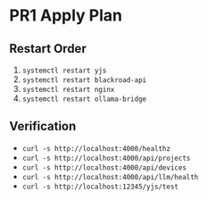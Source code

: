 # PR1 Apply Plan

## Restart Order
1. `systemctl restart yjs`
2. `systemctl restart blackroad-api`
3. `systemctl restart nginx`
4. `systemctl restart ollama-bridge`

## Verification
- `curl -s http://localhost:4000/healthz`
- `curl -s http://localhost:4000/api/projects`
- `curl -s http://localhost:4000/api/devices`
- `curl -s http://localhost:4000/api/llm/health`
- `curl -s http://localhost:12345/yjs/test`
